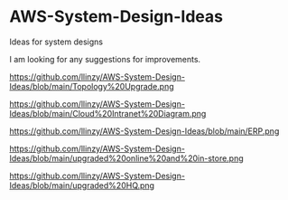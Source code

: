 # AWS-System-Design-Ideas
Ideas for system designs 

I am looking for any suggestions for improvements.

https://github.com/llinzy/AWS-System-Design-Ideas/blob/main/Topology%20Upgrade.png

https://github.com/llinzy/AWS-System-Design-Ideas/blob/main/Cloud%20Intranet%20Diagram.png

https://github.com/llinzy/AWS-System-Design-Ideas/blob/main/ERP.png

https://github.com/llinzy/AWS-System-Design-Ideas/blob/main/upgraded%20online%20and%20in-store.png

https://github.com/llinzy/AWS-System-Design-Ideas/blob/main/upgraded%20HQ.png

